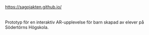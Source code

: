 https://sagojakten.github.io/
</br></br></br>
Prototyp för en interaktiv AR-upplevelse för barn skapad av elever på Södertörns Högskola.
